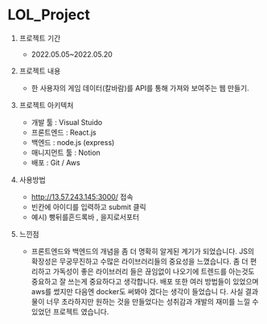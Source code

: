 # LOL_Project
1. 프로젝트 기간
    - 2022.05.05~2022.05.20 
    
2. 프로젝트 내용
    - 한 사용자의 게임 데이터(칼바람)를 API를 통해 가져와 보여주는 웹 만들기.
    
3. 프로젝트 아키텍처
    - 개발 툴 : Visual Stuido
    - 프론트엔드 : React.js
    - 백엔드 : node.js (express) 
    - 매니지먼트 툴 : Notion
    - 배포 : Git / Aws
 
4. 사용방법
    - http://13.57.243.145:3000/ 접속
    - 빈칸에 아이디를 입력하고 submit 클릭
    - 예시) 빵뒤를흔드록바 , 을지로서포터
    
5. 느낀점
    - 프론트엔드와 백엔드의 개념을 좀 더 명확히 알게된 계기가 되었습니다. JS의 확장성은 무궁무진하고 수많은 라이브러리들의 중요성을 느꼈습니다. 좀 더 편리하고 가독성이 좋은 라이브러리       들은 끊임없이 나오기에 트렌드를 아는것도 중요하고 잘 쓰는게 중요하다고 생각합니다. 배포 또한 여러 방법들이 있었으며 aws를 썼지만 다음엔 docker도 써봐야 겠다는 생각이 들었습니         다. 사실 결과물이 너무 초라하지만 원하는 것을 만들었다는 성취감과 개발의 재미를 느낄 수 있었던 프로젝트 였습니다. 
